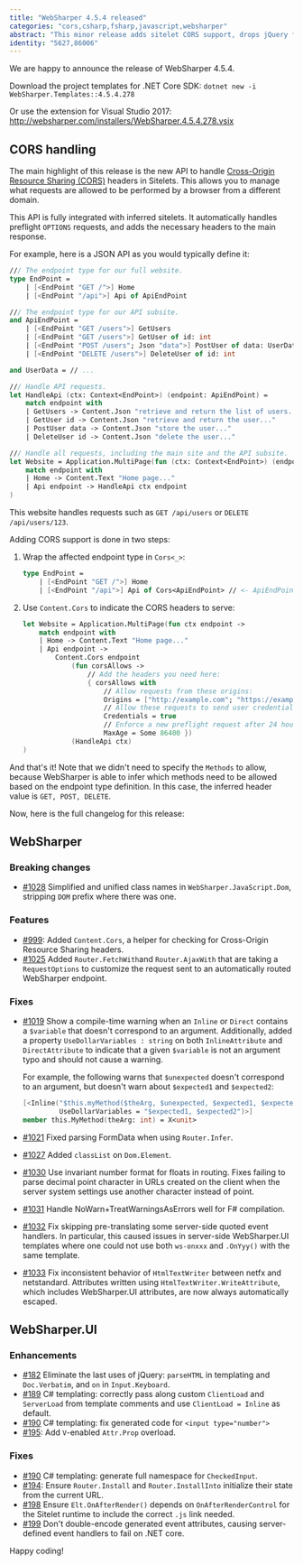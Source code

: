 ```yaml
---
title: "WebSharper 4.5.4 released"
categories: "cors,csharp,fsharp,javascript,websharper"
abstract: "This minor release adds sitelet CORS support, drops jQuery from UI's dependencies and fixes a number of issues."
identity: "5627,86006"
---
```

We are happy to announce the release of WebSharper 4.5.4.

Download the project templates for .NET Core SDK: `dotnet new -i WebSharper.Templates::4.5.4.278`

Or use the extension for Visual Studio 2017: http://websharper.com/installers/WebSharper.4.5.4.278.vsix

## CORS handling

The main highlight of this release is the new API to handle [Cross-Origin Resource Sharing (CORS)](https://developer.mozilla.org/en-US/docs/Web/HTTP/CORS) headers in Sitelets. This allows you to manage what requests are allowed to be performed by a browser from a different domain.

This API is fully integrated with inferred sitelets. It automatically handles preflight `OPTIONS` requests, and adds the necessary headers to the main response.

For example, here is a JSON API as you would typically define it:

```fsharp
/// The endpoint type for our full website.
type EndPoint =
    | [<EndPoint "GET /">] Home
    | [<EndPoint "/api">] Api of ApiEndPoint

/// The endpoint type for our API subsite.
and ApiEndPoint =
    | [<EndPoint "GET /users">] GetUsers
    | [<EndPoint "GET /users">] GetUser of id: int
    | [<EndPoint "POST /users"; Json "data">] PostUser of data: UserData
    | [<EndPoint "DELETE /users">] DeleteUser of id: int

and UserData = // ...

/// Handle API requests.
let HandleApi (ctx: Context<EndPoint>) (endpoint: ApiEndPoint) =
    match endpoint with
    | GetUsers -> Content.Json "retrieve and return the list of users..."
    | GetUser id -> Content.Json "retrieve and return the user..."
    | PostUser data -> Content.Json "store the user..."
    | DeleteUser id -> Content.Json "delete the user..."

/// Handle all requests, including the main site and the API subsite.
let Website = Application.MultiPage(fun (ctx: Context<EndPoint>) (endpoint: EndPoint) ->
    match endpoint with
    | Home -> Content.Text "Home page..."
    | Api endpoint -> HandleApi ctx endpoint
)
```

This website handles requests such as `GET /api/users` or `DELETE /api/users/123`.

Adding CORS support is done in two steps:

1. Wrap the affected endpoint type in `Cors<_>`:

    ```fsharp
    type EndPoint =
        | [<EndPoint "GET /">] Home
        | [<EndPoint "/api">] Api of Cors<ApiEndPoint> // <- ApiEndPoint needs CORS handling
    ```
    
2. Use `Content.Cors` to indicate the CORS headers to serve:

    ```fsharp
    let Website = Application.MultiPage(fun ctx endpoint ->
        match endpoint with
        | Home -> Content.Text "Home page..."
        | Api endpoint ->
            Content.Cors endpoint
                (fun corsAllows ->
                    // Add the headers you need here:
                    { corsAllows with
                        // Allow requests from these origins:
                        Origins = ["http://example.com"; "https://example.com"]
                        // Allow these requests to send user credentials (including cookies):
                        Credentials = true
                        // Enforce a new preflight request after 24 hours:
                        MaxAge = Some 86400 })
                (HandleApi ctx)
    )
    ```
    
And that's it! Note that we didn't need to specify the `Methods` to allow, because WebSharper is able to infer which methods need to be allowed based on the endpoint type definition. In this case, the inferred header value is `GET, POST, DELETE`.

Now, here is the full changelog for this release:

## WebSharper

### Breaking changes

* [#1028](https://github.com/dotnet-websharper/core/issues/1028)  Simplified and unified class names in `WebSharper.JavaScript.Dom`, stripping `DOM` prefix where there was one.

### Features

* [#999](https://github.com/dotnet-websharper/core/issues/999): Added `Content.Cors`, a helper for checking for Cross-Origin Resource Sharing headers.
* [#1025](https://github.com/dotnet-websharper/core/issues/1025) Added `Router.FetchWith`and `Router.AjaxWith` that are taking a `RequestOptions` to customize the request sent to an automatically routed WebSharper endpoint.

### Fixes

* [#1019](https://github.com/dotnet-websharper/core/issues/1019) Show a compile-time warning when an `Inline` or `Direct` contains a `$variable` that doesn't correspond to an argument. Additionally, added a property `UseDollarVariables : string` on both `InlineAttribute` and `DirectAttribute` to indicate that a given `$variable` is not an argument typo and should not cause a warning.

    For example, the following warns that `$unexpected` doesn't correspond to an argument, but doesn't warn about `$expected1` and `$expected2`:

    ```fsharp
    [<Inline("$this.myMethod($theArg, $unexpected, $expected1, $expected2)",
             UseDollarVariables = "$expected1, $expected2")>]
    member this.MyMethod(theArg: int) = X<unit>
    ```
* [#1021](https://github.com/dotnet-websharper/core/issues/1021) Fixed parsing FormData when using `Router.Infer`.
* [#1027](https://github.com/dotnet-websharper/core/issues/1077) Added `classList` on `Dom.Element`.
* [#1030](https://github.com/dotnet-websharper/core/issues/1030) Use invariant number format for floats in routing. Fixes failing to parse decimal point character in URLs created on the client when the server system settings use another character instead of point.
* [#1031](https://github.com/dotnet-websharper/core/issues/1031) Handle NoWarn+TreatWarningsAsErrors well for F# compilation.
* [#1032](https://github.com/dotnet-websharper/core/issues/1032) Fix skipping pre-translating some server-side quoted event handlers. In particular, this caused issues in server-side WebSharper.UI templates where one could not use both `ws-onxxx` and `.OnYyy()` with the same template.
* [#1033](https://github.com/dotnet-websharper/core/issues/1033) Fix inconsistent behavior of `HtmlTextWriter` between netfx and netstandard. Attributes written using `HtmlTextWriter.WriteAttribute`, which includes WebSharper.UI attributes, are now always automatically escaped.


## WebSharper.UI

### Enhancements

* [#182](https://github.com/dotnet-websharper/ui/issues/182) Eliminate the last uses of jQuery: `parseHTML` in templating and `Doc.Verbatim`, and `on` in `Input.Keyboard`.
* [#189](https://github.com/dotnet-websharper/ui/issues/189) C# templating: correctly pass along custom `ClientLoad` and `ServerLoad` from template comments and use `ClientLoad = Inline` as default.
* [#190](https://github.com/dotnet-websharper/ui/issues/190) C# templating: fix generated code for `<input type="number">`
* [#195](https://github.com/dotnet-websharper/ui/issues/195): Add `V`-enabled `Attr.Prop` overload.

### Fixes

* [#190](https://github.com/dotnet-websharper/ui/issues/190) C# templating: generate full namespace for `CheckedInput`.
* [#194](https://github.com/dotnet-websharper/ui/issues/194): Ensure `Router.Install` and `Router.InstallInto` initialize their state from the current URL.
* [#198](https://github.com/dotnet-websharper/ui/issues/198)  Ensure `Elt.OnAfterRender()` depends on `OnAfterRenderControl` for the Sitelet runtime to include the correct `.js` link needed.
* [#199](https://github.com/dotnet-websharper/ui/issues/199) Don't double-encode generated event attributes, causing server-defined event handlers to fail on .NET core.

Happy coding!
